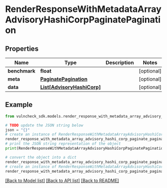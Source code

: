 # RenderResponseWithMetadataArrayAdvisoryHashiCorpPaginatePagination


## Properties

Name | Type | Description | Notes
------------ | ------------- | ------------- | -------------
**benchmark** | **float** |  | [optional] 
**meta** | [**PaginatePagination**](PaginatePagination.md) |  | [optional] 
**data** | [**List[AdvisoryHashiCorp]**](AdvisoryHashiCorp.md) |  | [optional] 

## Example

```python
from vulncheck_sdk.models.render_response_with_metadata_array_advisory_hashi_corp_paginate_pagination import RenderResponseWithMetadataArrayAdvisoryHashiCorpPaginatePagination

# TODO update the JSON string below
json = "{}"
# create an instance of RenderResponseWithMetadataArrayAdvisoryHashiCorpPaginatePagination from a JSON string
render_response_with_metadata_array_advisory_hashi_corp_paginate_pagination_instance = RenderResponseWithMetadataArrayAdvisoryHashiCorpPaginatePagination.from_json(json)
# print the JSON string representation of the object
print(RenderResponseWithMetadataArrayAdvisoryHashiCorpPaginatePagination.to_json())

# convert the object into a dict
render_response_with_metadata_array_advisory_hashi_corp_paginate_pagination_dict = render_response_with_metadata_array_advisory_hashi_corp_paginate_pagination_instance.to_dict()
# create an instance of RenderResponseWithMetadataArrayAdvisoryHashiCorpPaginatePagination from a dict
render_response_with_metadata_array_advisory_hashi_corp_paginate_pagination_from_dict = RenderResponseWithMetadataArrayAdvisoryHashiCorpPaginatePagination.from_dict(render_response_with_metadata_array_advisory_hashi_corp_paginate_pagination_dict)
```
[[Back to Model list]](../README.md#documentation-for-models) [[Back to API list]](../README.md#documentation-for-api-endpoints) [[Back to README]](../README.md)


